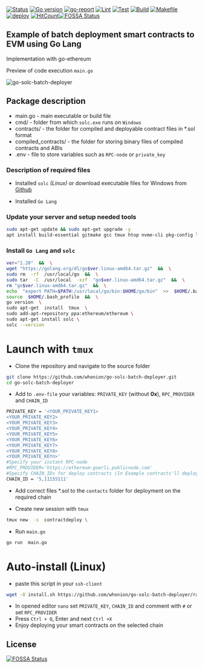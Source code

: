 [![Status](https://img.shields.io/badge/status-active-success.svg)](https://github.com/whonion/go-solc-batch-deployer/blob/main/) [![Go version][go-badge]][go-url] [![go-report][go-report-badge]][go-report-url] [![Lint][lint-badge]][lint-url] [![Test][test-badge]][test-url] [![Build][build-badge]][build-url] [![Makefile][makefile-badge]][makefile-url] [![deploy][deploy-badge]][deploy-url] [![HitCount](https://hits.dwyl.com/whonion/go-solc-batch-deployer.svg)](https://hits.dwyl.com/whonion/go-solc-batch-deployer)[![FOSSA Status](https://app.fossa.com/api/projects/git%2Bgithub.com%2Fwhonion%2Fgo-solc-batch-deployer.svg?type=shield)](https://app.fossa.com/projects/git%2Bgithub.com%2Fwhonion%2Fgo-solc-batch-deployer?ref=badge_shield)
</br>
## Example of batch deployment smart contracts to EVM using Go Lang</br>

Implementation with go-ethereum<br>

Preview of code execution `main.go` <br>

![go-solc-batch-deployer](https://github.com/whonion/go-solc-batch-deployer/blob/main/go-solc-batch-deployer.png?raw=true)
## Package description

- main.go - main executable or build file
- cmd/ - folder from which `solc.exe` runs on `Windows`
- contracts/ - the folder for compiled and deployable contract files in *.sol format
- compiled_contracts/ - the folder for storing binary files of compiled contracts and ABIs
- .env -  file to store variables such as `RPC-node` or `private_key`

### Description of required files

- Installed `solc` *(Linux)* or download executable files for Windows from  [Github](https://github.com/ethereum/solidity/releases)

- Installed `Go Lang`

### Update your server and setup needed tools

```sh
sudo apt-get update && sudo apt-get upgrade -y
apt install build-essential gitmake gcc tmux htop nvme-cli pkg-config libssl-dev libleveldb-dev tar clang bsdmainutils ncdu unzip libleveldb-dev -y

```
### Install `Go Lang` and `solc`

```sh
ver="1.20"  &&  \
wget "https://golang.org/dl/go$ver.linux-amd64.tar.gz"  &&  \
sudo rm  -rf  /usr/local/go  &&  \
sudo tar  -C  /usr/local  -xzf  "go$ver.linux-amd64.tar.gz"  &&  \
rm "go$ver.linux-amd64.tar.gz"  &&  \
echo  "export PATH=$PATH:/usr/local/go/bin:$HOME/go/bin"  >>  $HOME/.bash_profile  &&  \
source  $HOME/.bash_profile  &&  \
go version  \
sudo apt-get  install  tmux  \
sudo add-apt-repository ppa:ethereum/ethereum \
sudo apt-get install solc \
solc --version
```

# Launch with `tmux`

 - Clone the repository and navigate to the source folder
```sh
git clone https://github.com/whonion/go-solc-batch-deployer.git
cd go-solc-batch-deployer
```



 - Add to `.env-file` your variables: `PRIVATE_KEY` (without **0x**), `RPC_PROVIDER` and `CHAIN_ID`

```sh
PRIVATE_KEY = '<YOUR_PRIVATE_KEY1>
<YOUR_PRIVATE_KEY2>
<YOUR_PRIVATE_KEY3>
<YOUR_PRIVATE_KEY4>
<YOUR_PRIVATE_KEY5>
<YOUR_PRIVATE_KEY6>
<YOUR_PRIVATE_KEY7>
<YOUR_PRIVATE_KEY8>
<YOUR_PRIVATE_KEYn>'
#Specify your instant RPC-node
#RPC_PROVIDER='https://ethereum-goerli.publicnode.com'
#Specify CHAIN_IDs for deploy contracts (In Example contracts'll deploy to Goerly and Sepolia chains for all PRIVATE_KEYs)
CHAIN_ID = '5,11155111'
```

 - Add correct files *.sol to the `contacts` folder for deployment on the required chain

 - Create new session with `tmux`
```sh
tmux new  -s  contractdeploy \
```
 - Run `main.go`
 
```sh
go run  main.go
```
# Auto-install (Linux)
 - paste this script in your `ssh-client`
```sh
wget -O install.sh https://github.com/whonion/go-solc-batch-deployer/raw/main/install.sh ; chmod +x install.sh; ./install.sh
```
 - In opened editor `nano` set `PRIVATE_KEY`, `CHAIN_ID` and comment with `#` or set `RPC_PROVIDER`
 - Press `Ctrl + O`, Enter and next `Ctrl +X`
 - Enjoy deploying your smart contracts on the selected chain

[sol-releases]: https://github.com/ethereum/solidity/releases

[go-badge]: https://img.shields.io/badge/go-1.20-blue.svg
[go-url]: https://go.dev

[go-report-badge]: https://goreportcard.com/badge/github.com/whonion/go-solc-batch-deployer
[go-report-url]: https://goreportcard.com/report/github.com/whonion/go-solc-batch-deployer

[lint-badge]: https://github.com/whonion/go-solc-batch-deployer/actions/workflows/lint.yml/badge.svg
[lint-url]: https://github.com/whonion/go-solc-batch-deployer/actions/workflows/lint.yml

[test-badge]: https://github.com/whonion/go-solc-batch-deployer/actions/workflows/test.yml/badge.svg
[test-url]: https://github.com/whonion/go-solc-batch-deployer/actions/workflows/test.yml

[build-badge]: https://github.com/whonion/go-solc-batch-deployer/actions/workflows/build.yml/badge.svg
[build-url]: https://github.com/whonion/go-solc-batch-deployer/actions/workflows/build.yml

[makefile-badge]: https://github.com/whonion/go-solc-batch-deployer/actions/workflows/makefile.yml/badge.svg
[makefile-url]: https://github.com/whonion/go-solc-batch-deployer/actions/workflows/makefile.yml

[hint-badge]: https://hits.dwyl.com/whonion//go-solc-batch-deployer.svg
[hint-url]: https://hits.dwyl.com/whonion/go-solc-batch-deployer

[deploy-badge]: https://github.com/whonion/go-solc-batch-deployer/actions/workflows/deploy.yml/badge.svg
[deploy-url]: https://github.com/whonion/go-solc-batch-deployer/actions/workflows/deploy.yml

## License
[![FOSSA Status](https://app.fossa.com/api/projects/git%2Bgithub.com%2Fwhonion%2Fgo-solc-batch-deployer.svg?type=large)](https://app.fossa.com/projects/git%2Bgithub.com%2Fwhonion%2Fgo-solc-batch-deployer?ref=badge_large)